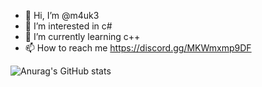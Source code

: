 - 👋 Hi, I’m @m4uk3
- 👀 I’m interested in c#
- 🌱 I’m currently learning c++
- 📫 How to reach me https://discord.gg/MKWmxmp9DF



![Anurag's GitHub stats](https://github-readme-stats.vercel.app/api?username=m4uk3&show_icons=true&theme=radical)

<!---
mauke509123/mauke509123 is a ✨ special ✨ repository because its `README.md` (this file) appears on your GitHub profile.
You can click the Preview link to take a look at your changes.
--->
